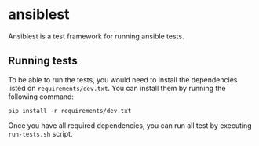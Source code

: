 # ansiblest

Ansiblest is a test framework for running ansible tests.

## Running tests

To be able to run the tests, you would need to install the dependencies listed on `requirements/dev.txt`. You can
install them by running the following command:

```
pip install -r requirements/dev.txt
```

Once you have all required dependencies, you can run all test by executing `run-tests.sh` script.
